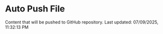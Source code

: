 # Auto Push File

Content that will be pushed to GitHub repository.
Last updated: 07/09/2025, 11:32:13 PM